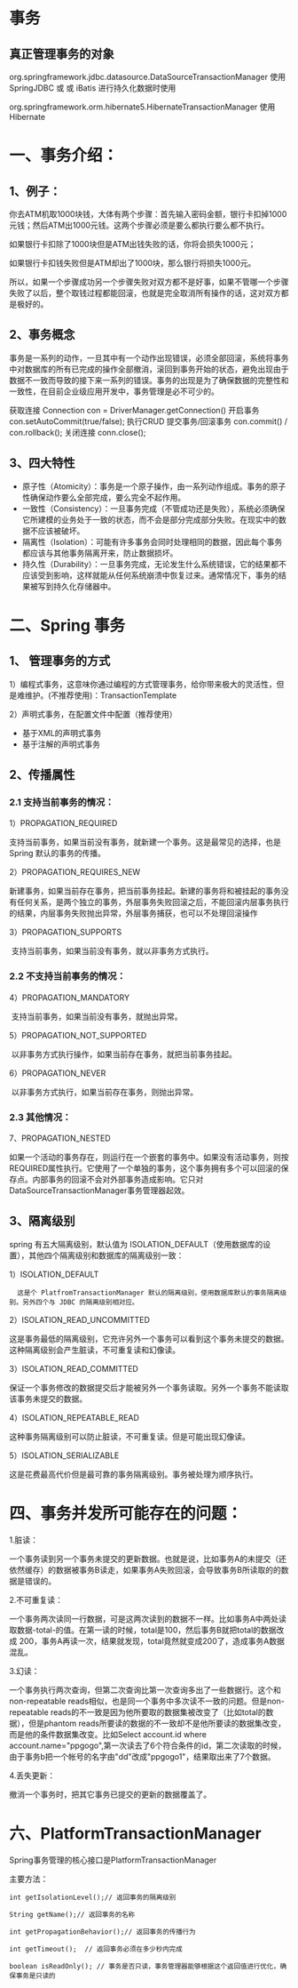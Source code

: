 # 事务

## 真正管理事务的对象

org.springframework.jdbc.datasource.DataSourceTransactionManager  	 使用 SpringJDBC 或 或 iBatis  进行持久化数据时使用

org.springframework.orm.hibernate5.HibernateTransactionManager       	使用Hibernate 

# 一、事务介绍：

## 1、例子：

你去ATM机取1000块钱，大体有两个步骤：首先输入密码金额，银行卡扣掉1000元钱；然后ATM出1000元钱。这两个步骤必须是要么都执行要么都不执行。

如果银行卡扣除了1000块但是ATM出钱失败的话，你将会损失1000元；

如果银行卡扣钱失败但是ATM却出了1000块，那么银行将损失1000元。

所以，如果一个步骤成功另一个步骤失败对双方都不是好事，如果不管哪一个步骤失败了以后，整个取钱过程都能回滚，也就是完全取消所有操作的话，这对双方都是极好的。

## 2、事务概念

事务是一系列的动作，一旦其中有一个动作出现错误，必须全部回滚，系统将事务中对数据库的所有已完成的操作全部撤消，滚回到事务开始的状态，避免出现由于数据不一致而导致的接下来一系列的错误。事务的出现是为了确保数据的完整性和一致性，在目前企业级应用开发中，事务管理是必不可少的。

  获取连接 Connection con = DriverManager.getConnection()   开启事务con.setAutoCommit(true/false);   执行CRUD   提交事务/回滚事务 con.commit() / con.rollback();   关闭连接 conn.close();

## 3、四大特性

- 原子性（Atomicity）：事务是一个原子操作，由一系列动作组成。事务的原子性确保动作要么全部完成，要么完全不起作用。
- 一致性（Consistency）：一旦事务完成（不管成功还是失败），系统必须确保它所建模的业务处于一致的状态，而不会是部分完成部分失败。在现实中的数据不应该被破坏。
- 隔离性（Isolation）：可能有许多事务会同时处理相同的数据，因此每个事务都应该与其他事务隔离开来，防止数据损坏。
- 持久性（Durability）：一旦事务完成，无论发生什么系统错误，它的结果都不应该受到影响，这样就能从任何系统崩溃中恢复过来。通常情况下，事务的结果被写到持久化存储器中。



# 二、Spring 事务

## 1、 管理事务的方式

1）编程式事务，这意味你通过编程的方式管理事务，给你带来极大的灵活性，但是难维护。(不推荐使用)：TransactionTemplate

2）声明式事务，在配置文件中配置（推荐使用）

- 基于XML的声明式事务
-  基于注解的声明式事务



## 2、传播属性

### 2.1 支持当前事务的情况：

1）PROPAGATION_REQUIRED   		

 支持当前事务，如果当前没有事务，就新建一个事务。这是最常见的选择，也是 Spring 默认的事务的传播。

2）PROPAGATION_REQUIRES_NEW  

​	  新建事务，如果当前存在事务，把当前事务挂起。新建的事务将和被挂起的事务没有任何关系，是两个独立的事务，外层事务失败回滚之后，不能回滚内层事务执行的结果，内层事务失败抛出异常，外层事务捕获，也可以不处理回滚操作

3）PROPAGATION_SUPPORTS  

​	  支持当前事务，如果当前没有事务，就以非事务方式执行。

### 2.2 不支持当前事务的情况：

4）PROPAGATION_MANDATORY  	

​		  支持当前事务，如果当前没有事务，就抛出异常。

5）PROPAGATION_NOT_SUPPORTED  

​	  以非事务方式执行操作，如果当前存在事务，就把当前事务挂起。

6）PROPAGATION_NEVER   

​		 以非事务方式执行，如果当前存在事务，则抛出异常。

### 2.3 其他情况：

7、PROPAGATION_NESTED  

​	如果一个活动的事务存在，则运行在一个嵌套的事务中。如果没有活动事务，则按REQUIRED属性执行。它使用了一个单独的事务，这个事务拥有多个可以回滚的保存点。内部事务的回滚不会对外部事务造成影响。它只对DataSourceTransactionManager事务管理器起效。



## 3、隔离级别

spring 有五大隔离级别，默认值为 ISOLATION_DEFAULT（使用数据库的设置），其他四个隔离级别和数据库的隔离级别一致：

1）ISOLATION_DEFAULT 

 	  这是个 PlatfromTransactionManager 默认的隔离级别，使用数据库默认的事务隔离级别。另外四个与 JDBC 的隔离级别相对应。

2）ISOLATION_READ_UNCOMMITTED    

这是事务最低的隔离级别，它充许另外一个事务可以看到这个事务未提交的数据。这种隔离级别会产生脏读，不可重复读和幻像读。

3）ISOLATION_READ_COMMITTED   

 保证一个事务修改的数据提交后才能被另外一个事务读取。另外一个事务不能读取该事务未提交的数据。

4）ISOLATION_REPEATABLE_READ  

   这种事务隔离级别可以防止脏读，不可重复读。但是可能出现幻像读。

5）ISOLATION_SERIALIZABLE  

   这是花费最高代价但是最可靠的事务隔离级别。事务被处理为顺序执行。



# 四、事务并发所可能存在的问题：

1.脏读：

一个事务读到另一个事务未提交的更新数据。也就是说，比如事务A的未提交（还依然缓存）的数据被事务B读走，如果事务A失败回滚，会导致事务B所读取的的数据是错误的。

2.不可重复读：

一个事务两次读同一行数据，可是这两次读到的数据不一样。比如事务A中两处读取数据-total-的值。在第一读的时候，total是100，然后事务B就把total的数据改成 200，事务A再读一次，结果就发现，total竟然就变成200了，造成事务A数据混乱。

3.幻读：

一个事务执行两次查询，但第二次查询比第一次查询多出了一些数据行。这个和non-repeatable reads相似，也是同一个事务中多次读不一致的问题。但是non-repeatable reads的不一致是因为他所要取的数据集被改变了（比如total的数据），但是phantom reads所要读的数据的不一致却不是他所要读的数据集改变，而是他的条件数据集改变。比如Select account.id where account.name="ppgogo",第一次读去了6个符合条件的id，第二次读取的时候，由于事务b把一个帐号的名字由"dd"改成"ppgogo1"，结果取出来了7个数据。

4.丢失更新：

撤消一个事务时，把其它事务已提交的更新的数据覆盖了。







# 六、PlatformTransactionManager

Spring事务管理的核心接口是PlatformTransactionManager

主要方法：

```
int getIsolationLevel();// 返回事务的隔离级别

String getName();// 返回事务的名称

int getPropagationBehavior();// 返回事务的传播行为

int getTimeout();  // 返回事务必须在多少秒内完成

boolean isReadOnly(); // 事务是否只读，事务管理器能够根据这个返回值进行优化，确保事务是只读的
```

